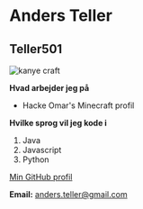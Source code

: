 # Anders Teller
## Teller501
![kanye craft](https://user-images.githubusercontent.com/113039777/215452099-37c4fc0d-5e26-4fd5-aa4d-23dec7d78816.jpeg)

**Hvad arbejder jeg på**

* Hacke Omar's Minecraft profil


**Hvilke sprog vil jeg kode i**

1. Java
2. Javascript
3. Python


[Min GitHub profil](https://github.com/Teller501)


**Email:** anders.teller@gmail.com



